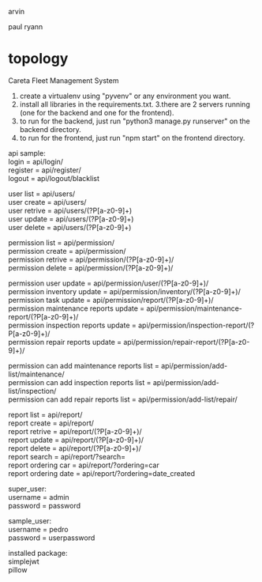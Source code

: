 arvin

paul ryann
# topology
Careta Fleet Management System

1. create a virtualenv using "pyvenv" or any environment you want.
2. install all libraries in the requirements.txt.
3.there are 2 servers running (one for the backend and one for the frontend).
4. to run for the backend, just run "python3 manage.py runserver" on the backend directory.
5. to run for the frontend, just run "npm start" on the frontend directory.



api sample:  
login = api/login/    
register = api/register/  
logout = api/logout/blacklist  

user list = api/users/  
user create = api/users/  
user retrive = api/users/(?P<format>[a-z0-9]+)  
user update = api/users/(?P<format>[a-z0-9]+)  
user delete = api/users/(?P<format>[a-z0-9]+)  
  
permission list = api/permission/  
permission create = api/permission/  
permission retrive = api/permission/(?P<format>[a-z0-9]+)/  
permission delete = api/permission/(?P<format>[a-z0-9]+)/  

permission user update = api/permission/user/(?P<format>[a-z0-9]+)/  
permission inventory update = api/permission/inventory/(?P<format>[a-z0-9]+)/  
permission task update = api/permission/report/(?P<format>[a-z0-9]+)/  
permission maintenance reports update = api/permission/maintenance-report/(?P<format>[a-z0-9]+)/  
permission inspection reports update = api/permission/inspection-report/(?P<format>[a-z0-9]+)/  
permission repair reports update = api/permission/repair-report/(?P<format>[a-z0-9]+)/  
  
permission can add maintenance reports list = api/permission/add-list/maintenance/  
permission can add inspection reports list = api/permission/add-list/inspection/  
permission can add repair reports list = api/permission/add-list/repair/  

report list = api/report/  
report create = api/report/  
report retrive = api/report/(?P<format>[a-z0-9]+)/  
report update = api/report/(?P<format>[a-z0-9]+)/  
report delete = api/report/(?P<format>[a-z0-9]+)/    
report search = api/report/?search=  
report ordering car = api/report/?ordering=car  
report ordering date = api/report/?ordering=date_created  
  
super_user:  
username = admin  
password = password  
  
sample_user:  
username = pedro  
password = userpassword  
  
installed package:  
simplejwt  
pillow  
